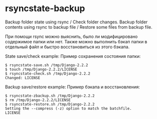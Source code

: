 # rsyncstate-backup
Backup folder state using rsync / Check folder changes.
Backup folder contents using rsync to backup file / Restore some files from backup file.

При помощи rsync можно выяснить, было ли модифицировано содержимое папки или нет. Также можно выполнить бэкап папки в отдельный файл и быстро восстановиться из этого бэкапа.

State save/check example:
Пример сохранения состояния папки:
```
$ rsyncstate-save.sh /tmp/Django-2.2.2
$ touch /tmp/Django-2.2.2/LICENSE
$ rsyncstate-check.sh /tmp/Django-2.2.2
Changed: LICENSE
```
Backup save/restore example:
Пример бэкапа и восстановления:
```
$ rsyncstate-zbackup.sh /tmp/Django-2.2.2
$ rm /tmp/Django-2.2.2/LICENSE
$ rsyncstate-restore.sh /tmp/Django-2.2.2
Setting the --compress (-z) option to match the batchfile.
LICENSE
```
